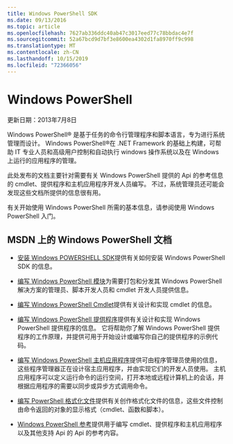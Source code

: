 ```yaml
---
title: Windows PowerShell SDK
ms.date: 09/13/2016
ms.topic: article
ms.openlocfilehash: 7627ab336ddc40ab47c3017eed77c78bbdac4e7f
ms.sourcegitcommit: 52a67bcd9d7bf3e8600ea4302d1fa8970ff9c998
ms.translationtype: MT
ms.contentlocale: zh-CN
ms.lasthandoff: 10/15/2019
ms.locfileid: "72366056"
---
```

# <a name="windows-powershell"></a>Windows PowerShell

更新日期：2013年7月8日

Windows PowerShell® 是基于任务的命令行管理程序和脚本语言，专为进行系统管理而设计。 Windows PowerShell®在 .NET Framework 的基础上构建，可帮助 IT 专业人员和高级用户控制和自动执行 windows 操作系统以及在 Windows 上运行的应用程序的管理。

此处发布的文档主要针对需要有关 Windows PowerShell 提供的 Api 的参考信息的 cmdlet、提供程序和主机应用程序开发人员编写。
不过，系统管理员还可能会发现这些文档所提供的信息很有用。

有关开始使用 Windows PowerShell 所需的基本信息，请参阅使用 Windows PowerShell 入门。

## <a name="windows-powershell-documents-on-msdn"></a>MSDN 上的 Windows PowerShell 文档

- [安装 Windows POWERSHELL SDK](./installing-the-windows-powershell-sdk.md)提供有关如何安装 Windows PowerShell SDK 的信息。

- [编写 Windows PowerShell 模块](./module/writing-a-windows-powershell-module.md)为需要打包和分发其 Windows PowerShell 解决方案的管理员、脚本开发人员和 cmdlet 开发人员提供信息。

- [编写 Windows PowerShell Cmdlet](./cmdlet/writing-a-windows-powershell-cmdlet.md)提供有关设计和实现 cmdlet 的信息。

- [编写 Windows PowerShell 提供程序](./provider/writing-a-windows-powershell-provider.md)提供有关设计和实现 Windows PowerShell 提供程序的信息。 它将帮助你了解 Windows PowerShell 提供程序的工作原理，并提供可用于开始设计或编写你自己的提供程序的示例代码。

- [编写 Windows PowerShell 主机应用程序](./hosting/writing-a-windows-powershell-host-application.md)提供可由程序管理员使用的信息，这些程序管理器正在设计宿主应用程序，并由实现它们的开发人员使用。 主机应用程序可以定义运行命令的运行空间，打开本地或远程计算机上的会话，并根据应用程序的需要以同步或异步方式调用命令。

- [编写 PowerShell 格式化文件](./format/writing-a-powershell-formatting-file.md)提供有关创作格式化文件的信息，这些文件控制由命令返回的对象的显示格式（cmdlet、函数和脚本）。

- [Windows PowerShell 参考](./windows-powershell-reference.md)提供用于编写 cmdlet、提供程序和主机应用程序以及其他支持 Api 的 Api 的参考内容。
